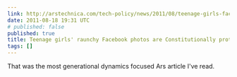 ```yaml
---
link: http://arstechnica.com/tech-policy/news/2011/08/teenage-girls-facebook-photos-are-constitutionally-protected-speech.ars
date: 2011-08-18 19:31 UTC
# published: false
published: true
title: Teenage girls' raunchy Facebook photos are Constitutionally protected speech
tags: []
---
```


That was the most generational dynamics focused Ars article I've read.
